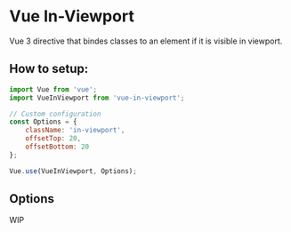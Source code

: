 # Vue In-Viewport

Vue 3 directive that bindes classes to an element if it is visible in viewport.

## How to setup:

```JavaScript
import Vue from 'vue';
import VueInViewport from 'vue-in-viewport';

// Custom configuration
const Options = {
    className: 'in-viewport',
    offsetTop: 20,
    offsetBottom: 20
};

Vue.use(VueInViewport, Options);
```

## Options

WIP

